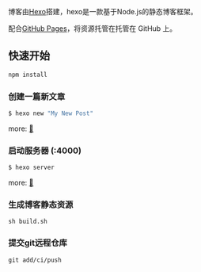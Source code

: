
博客由[Hexo](https://hexo.io/)搭建，hexo是一款基于Node.js的静态博客框架。

配合[GitHub Pages](https://pages.github.com/)，将资源托管在托管在 GitHub 上。

## 快速开始
``` bash
npm install
```

### 创建一篇新文章

``` bash
$ hexo new "My New Post"
```

more: [🐳](https://hexo.io/zh-cn/docs/writing.html)

### 启动服务器 (:4000)

``` bash
$ hexo server
```

more: [🐹](https://hexo.io/zh-cn/docs/server.html)

### 生成博客静态资源

```
sh build.sh
```

### 提交git远程仓库

```
git add/ci/push 
```
